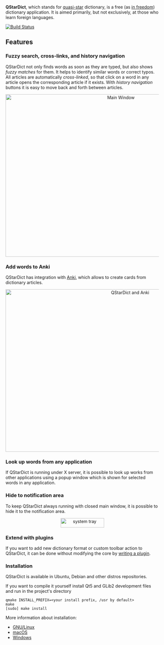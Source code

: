 **QStarDict**, which stands for [quasi-star](https://en.wikipedia.org/wiki/Quasi-star) dictionary, is a free (as [in freedom](https://www.gnu.org/philosophy/free-sw.html)) dictionary application. It is aimed primarily, but not exclusively, at those who learn foreign languages.

[![Build Status](https://travis-ci.org/a-rodin/qstardict.svg?branch=master)](https://travis-ci.org/a-rodin/qstardict)
## Features
### Fuzzy search, cross-links, and history navigation

QStarDict not only finds words as soon as they are typed, but also shows _fuzzy matches_ for them. It helps to identify similar words or correct typos. All articles are automatically _cross-linked_, so that click on a word in any article opens the corresponding article if it exists. With _history navigation_ buttons it is easy to move back and forth between articles.

<p align="center">
<img src="https://raw.githubusercontent.com/wiki/a-rodin/qstardict/images/qstardict-main.gif" width="742" height="533" alt="Main Window">
</p>

### Add words to Anki
QStarDict has integration with [Anki](https://apps.ankiweb.net), which allows to create cards from dictionary articles.

<p align="center">
<img src="https://raw.githubusercontent.com/wiki/a-rodin/qstardict/images/qstardict-anki.gif" width="803" height="533" alt="QStarDict and Anki">
</p>

### Look up words from any application

If QStarDict is running under X server, it is possible to look up works from other applications using a popup window which is shown for selected words in any application.

### Hide to notification area

To keep QStarDict always running with closed main window, it is possible to hide it to the notification area.

<p align="center">
<img alt="system tray" src="https://raw.githubusercontent.com/wiki/a-rodin/qstardict/images/qstardict-tray.png" width="143" height="31">
</p>

### Extend with plugins
If you want to add new dictionary format or custom toolbar action to QStarDict, it can be done without modifying the core by [writing a plugin](https://github.com/a-rodin/qstardict/wiki/How-to-write-a-QStarDict-plugin).

### Installation ###
QStarDict is available in Ubuntu, Debian and other distros repositories. 

If you want to compile it yourself install Qt5 and GLib2 development files and run in the project's directory

    qmake INSTALL_PREFIX=<your install prefix, /usr by default>
    make
    [sudo] make install
    
More information about installation:
* [GNU/Linux](https://github.com/a-rodin/qstardict/blob/master/INSTALL)
* [macOS](https://github.com/a-rodin/qstardict/blob/master/README.MACOS)
* [Windows](https://github.com/a-rodin/qstardict/blob/master/README.WINDOWS)
